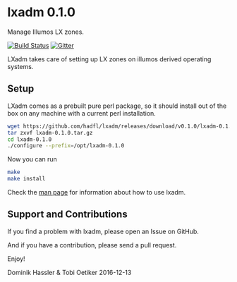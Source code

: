 lxadm 0.1.0
============
Manage Illumos LX zones.

[![Build Status](https://travis-ci.org/hadfl/lxadm.svg?branch=master)](https://travis-ci.org/hadfl/lxadm)
[![Gitter](https://badges.gitter.im/hadfl/lxadm.svg)](https://gitter.im/lxadm/main?utm_source=badge&utm_medium=badge&utm_campaign=pr-badge&utm_content=body_badge)

LXadm takes care of setting up LX zones on illumos derived operating systems.

Setup
-----

LXadm comes as a prebuilt pure perl package, so it should install out of the box on any machine with a current perl installation.

```sh
wget https://github.com/hadfl/lxadm/releases/download/v0.1.0/lxadm-0.1.0.tar.gz
tar zxvf lxadm-0.1.0.tar.gz
cd lxadm-0.1.0
./configure --prefix=/opt/lxadm-0.1.0 
```

Now you can run

```sh
make
make install
```

Check the [man page](doc/lxadm.pod) for information about how to use lxadm.

Support and Contributions
-------------------------
If you find a problem with lxadm, please open an Issue on GitHub.

And if you have a contribution, please send a pull request.

Enjoy!

Dominik Hassler & Tobi Oetiker
2016-12-13
